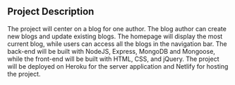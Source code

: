 ## Project Description

The project will center on a blog for one author. The blog author can create new blogs and update existing blogs. The homepage will display the most current blog, while users can access all the blogs in the navigation bar.
The back-end will be built with NodeJS, Express, MongoDB and Mongoose, while the front-end will be built with HTML, CSS, and jQuery.
The project will be deployed on Heroku for the server application and Netlify for hosting the project.
